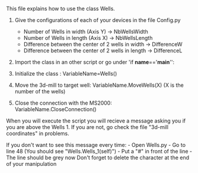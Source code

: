 This file explains how to use the class Wells. 

1. Give the configurations of each of your devices in the file Config.py
	- Number of Wells in width (Axis Y) → NbWellsWidth
	- Number of Wells in length (Axis X) → NbWellsLength
	- Difference between the center of 2 wells in width → DifferenceW
	- Difference between the center of 2 wells in length → DifferenceL
	
2. Import the class in an other script or go under 'if __name__=='__main__'':
	
3. Initialize the class :
	VariableName=Wells()

4. Move the 3d-mill to target well:
	VariableName.MoveWells(X) (X is the number of the wells)

5. Close the connection with the MS2000:
	VariableName.CloseConnection()
	
When you will execute the script you will recieve a message asking you if you are above the Wells 1.
If you are not, go check the file "3d-mill coordinates" in problems.

If you don't want to see this message every time:
	- Open Wells.py
	- Go to line 48 (You should see "Wells.Wells_1(self)")
	- Put a "#" in front of the line
	- The line should be grey now
Don't forget to delete the character at the end of your manipulation 
